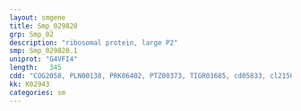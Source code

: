 ```yaml
---
layout: smgene
title: Smp_029820
grp: Smp_02
description: "ribosomal protein, large P2"
smp: Smp_029820.1
uniprot: "G4VFI4"
length:   345
cdd: "COG2058, PLN00138, PRK06402, PTZ00373, TIGR03685, cd05833, cl21508, pfam00428"
kk: K02943
categories: sm
---
```

